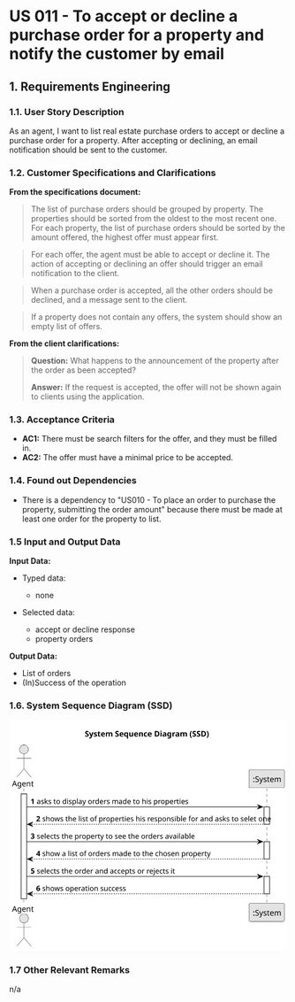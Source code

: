 # US 011 - To accept or decline a purchase order for a property and notify the customer by email

## 1. Requirements Engineering


### 1.1. User Story Description


As an agent, I want to list real estate purchase orders to accept or decline a
purchase order for a property. After accepting or declining, an email notification
should be sent to the customer.



### 1.2. Customer Specifications and Clarifications 


**From the specifications document:**

>	The list of purchase orders should be grouped by property. The properties
should be sorted from the oldest to the most recent one. For each property, the
list of purchase orders should be sorted by the amount offered, the highest offer
must appear first.

> For each offer, the agent must be able to accept or decline it. The action of
accepting or declining an offer should trigger an email notification to the client.

>  When a purchase order is accepted, all the other orders should be declined,
and a message sent to the client.

>  If a property does not contain any offers, the system should show an empty
list of offers.


**From the client clarifications:**

> **Question:**  What happens to the announcement of the property after the order as been accepted?
>  
> **Answer:** If the request is accepted, the offer will not be shown again to clients using the application.


### 1.3. Acceptance Criteria


* **AC1:** There must be search filters for the offer, and they must be filled in.
* **AC2:** The offer must have a minimal price to be accepted.

### 1.4. Found out Dependencies


* There is a dependency to "US010 - To place an order to purchase the property, submitting the order amount" because there must be made at least one order for the property to list.


### 1.5 Input and Output Data


**Input Data:**

* Typed data:
  * none
	
* Selected data:
    * accept or decline response
    * property orders



**Output Data:**
* List of orders
* (In)Success of the operation


### 1.6. System Sequence Diagram (SSD)

![System Sequence Diagram](svg/us011-system-sequence-diagram.svg)


### 1.7 Other Relevant Remarks

n/a